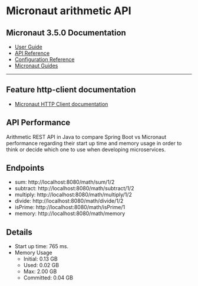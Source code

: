 # Micronaut arithmetic API

## Micronaut 3.5.0 Documentation

- [User Guide](https://docs.micronaut.io/3.5.0/guide/index.html)
- [API Reference](https://docs.micronaut.io/3.5.0/api/index.html)
- [Configuration Reference](https://docs.micronaut.io/3.5.0/guide/configurationreference.html)
- [Micronaut Guides](https://guides.micronaut.io/index.html)
---

## Feature http-client documentation

- [Micronaut HTTP Client documentation](https://docs.micronaut.io/latest/guide/index.html#httpClient)

## API Performance

Arithmetic REST API in Java to compare Spring Boot vs Micronaut performance regarding their start up time and memory usage in order to think or decide which one to use when developing microservices.

## Endpoints
- sum: http://localhost:8080/math/sum/1/2
- subtract: http://localhost:8080/math/subtract/1/2
- multiply: http://localhost:8080/math/multiply/1/2
- divide: http://localhost:8080/math/divide/1/2
- isPrime: http://localhost:8080/math/isPrime/1
- memory: http://localhost:8080/math/memory
    
## Details
  - Start up time: 765 ms.
  - Memory Usage 
    - Initial: 0.13 GB
    - Used: 0.02 GB
    - Max: 2.00 GB
    - Committed: 0.04 GB
